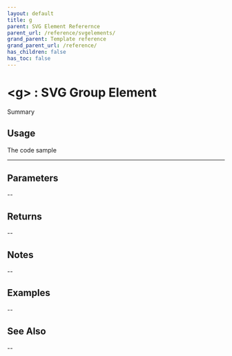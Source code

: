 ```yaml
---
layout: default
title: g
parent: SVG Element Referernce
parent_url: /reference/svgelements/
grand_parent: Template reference
grand_parent_url: /reference/
has_children: false
has_toc: false
---
```


# &lt;g&gt; : SVG Group Element

Summary

## Usage

 The code sample

---

## Parameters

--

## Returns 

--

## Notes


-- 

## Examples


--


## See Also


--

